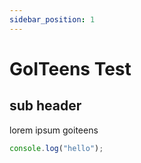 ```yaml
---
sidebar_position: 1
---
```


# GoITeens Test

## sub header

lorem ipsum goiteens
```js
console.log("hello");
```
